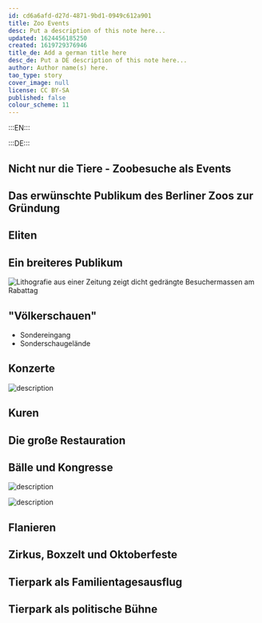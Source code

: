 ```yaml
---
id: cd6a6afd-d27d-4871-9bd1-0949c612a901
title: Zoo Events
desc: Put a description of this note here...
updated: 1624456185250
created: 1619729376946
title_de: Add a german title here
desc_de: Put a DE description of this note here...
author: Author name(s) here.
tao_type: story
cover_image: null
license: CC BY-SA
published: false
colour_scheme: 11
---
```


:::EN:::


:::DE:::

## Nicht nur die Tiere - Zoobesuche als Events

## Das erwünschte Publikum des Berliner Zoos zur Gründung

## Eliten

<!-- Hier noch die Eintrittskarten und Jahresabos -->

## Ein breiteres Publikum

![Lithografie aus einer Zeitung zeigt dicht gedrängte Besuchermassen am Rabattag](/images/cmw/25Pfennigsonntag-1882-DerBazar.jpg)

## "Völkerschauen"

- Sondereingang
- Sonderschaugelände

## Konzerte

![description](/images/cmw/concert-1915.jpg)

## Kuren

## Die große Restauration

## Bälle und Kongresse

![description](/images/cmw/Kaisersaal.jpg)

![description](/images/cmw/Marmorsaal-1920.jpg)

## Flanieren

## Zirkus, Boxzelt und Oktoberfeste

## Tierpark als Familientagesausflug

## Tierpark als politische Bühne


